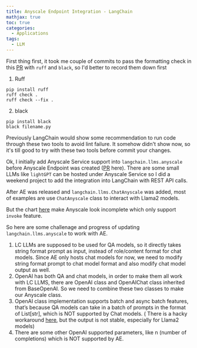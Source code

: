 ```yaml
---
title: Anyscale Endpoint Integration - LangChain
mathjax: true
toc: true
categories:
  - Applications
tags:
  - LLM
---
```


First thing first, it took me couple of commits to pass the formatting check in this [PR](https://github.com/langchain-ai/langchain/pull/11569) with `ruff` and `black`, so I'd better to record them down first
1. Ruff
```
pip install ruff
ruff check .
ruff check --fix .
```
2. black
```
pip install black
black filename.py
```
Previously LangChain would show some recommendation to run code through these two tools to avoid lint failure. It somehow didn't show now, so it's till good to try with these two tools before commit your changes.  

Ok, I initially add Anyscale Service support into `langchain.llms.anyscale` before Anyscale Endpoint was created ([PR](https://github.com/langchain-ai/langchain/pull/4350) here). There are some small LLMs like `lightGPT` can be hosted under Anyscale Service so I did a weekend project to add the integration into LangChain with REST API calls.  

After AE was released and `langchain.llms.ChatAnyscale` was added, most of examples are use `ChatAnyscale` class to interact with Llama2 models. 

But the chart [here](https://python.langchain.com/docs/integrations/llms/) make Anyscale look incomplete which only support `invoke` feature. 

So here are some challenage and progress of updating `langchain.llms.anyscale` to work with AE.

1. LC LLMs are supposed to be used for QA models, so it directly takes string format prompt as input, instead of role/content format for chat models. Since AE only hosts chat models for now, we need to modify string format prompt to chat model format and also modify chat model output as well.
2. OpenAI has both QA and chat models, in order to make them all work with LC LLMS, there are OpenAI class and OpenAIChat class inherited from BaseOpenAI. So we need to combine these two classes to make our Anyscale class. 
3. OpenAI class implementation supports batch and async batch features, that’s because QA models can take in a batch of prompts in the format of List[str], which is NOT supported by Chat models. ( There is a hacky workaround [here](https://community.openai.com/t/batching-with-chatcompletion-endpoint/137723), but the output is not stable, especially for Llama2 models)
4. There are some other OpenAI supported parameters, like n (number of completions) which is NOT supported by AE.


  

